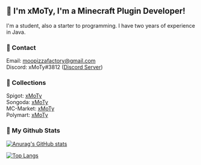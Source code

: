 ## 👋 I'm xMoTy, I'm a Minecraft Plugin Developer!
I'm a student, also a starter to programming.
I have two years of experience in Java.

### :bell: Contact
Email: moopizzafactory@gmail.com<br />
Discord: xMoTy#3812 ([Discord Server](https://discord.gg/bYBNCcn))

### :gift_heart: Collections
Spigot: [xMoTy](https://www.spigotmc.org/members/moty.252378/)<br />
Songoda: [xMoTy](https://songoda.com/profile/moty)<br />
MC-Market: [xMoTy](https://www.mc-market.org/members/102808/)<br />
Polymart: [xMoTy](https://polymart.org/user/xmoty.1521)

### :rose: My Github Stats

[![Anurag's GitHub stats](https://github-readme-stats.vercel.app/api?username=xMoTy&show_icons=true&theme=dracula&hide_title=true&count_private=true&include_all_commits=true)](https://github.com/anuraghazra/github-readme-stats)

[![Top Langs](https://github-readme-stats.vercel.app/api/top-langs/?username=xMoTy&layout=compact&theme=dracula)](https://github.com/anuraghazra/github-readme-stats)
